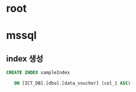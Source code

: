 # root

# mssql
## index 생성

```sql
CREATE INDEX sampleIndex

   ON [ICT_DB].[dbo].[data_voucher] (col_1 ASC)
```
